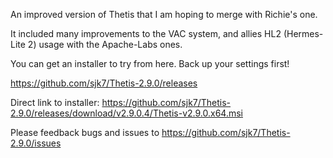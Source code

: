 An improved version of Thetis that I am hoping to merge with Richie's one.

It included many improvements to the VAC system, and allies HL2 (Hermes-Lite 2) usage with the Apache-Labs ones.

You can get an installer to try from here. Back up your settings first!

https://github.com/sjk7/Thetis-2.9.0/releases

Direct link to installer:
https://github.com/sjk7/Thetis-2.9.0/releases/download/v2.9.0.4/Thetis-v2.9.0.x64.msi

Please feedback bugs and issues to https://github.com/sjk7/Thetis-2.9.0/issues

